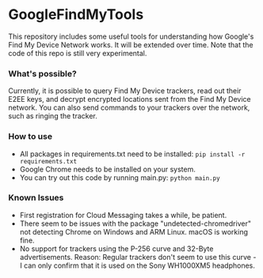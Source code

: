 # GoogleFindMyTools

This repository includes some useful tools for understanding how Google's Find My Device Network works. It will be extended over time. Note that the code of this repo is still very experimental.

### What's possible?
Currently, it is possible to query Find My Device trackers, read out their E2EE keys, and decrypt encrypted locations sent from the Find My Device network. You can also send commands to your trackers over the network, such as ringing the tracker.

### How to use
- All packages in requirements.txt need to be installed: `pip install -r requirements.txt`
- Google Chrome needs to be installed on your system.
- You can try out this code by running main.py: `python main.py`

### Known Issues
- First registration for Cloud Messaging takes a while, be patient.
- There seem to be issues with the package "undetected-chromedriver" not detecting Chrome on Windows and ARM Linux. macOS is working fine.
- No support for trackers using the P-256 curve and 32-Byte advertisements. Reason: Regular trackers don't seem to use this curve - I can only confirm that it is used on the Sony WH1000XM5 headphones. 
